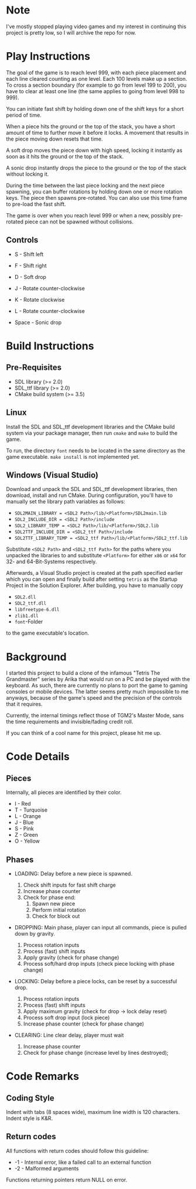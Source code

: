 # Note
I've mostly stopped playing video games and my interest in continuing this project is pretty low, so I will archive the repo for now.

# Play Instructions
The goal of the game is to reach level 999, with each piece placement and each line cleared counting as one level. Each
100 levels make up a section. To cross a section boundary (for example to go from level 199 to 200), you have to clear
at least one line (the same applies to going from level 998 to 999).

You can initiate fast shift by holding down one of the shift keys for a short period of time.

When a piece hits the ground or the top of the stack, you have a short amount of time to further move it before it
locks. A movement that results in the piece moving down resets that time.

A soft drop moves the piece down with high speed, locking it instantly as soon as it hits the ground or the top of the
stack.

A sonic drop instantly drops the piece to the ground or the top of the stack without locking it.

During the time between the last piece locking and the next piece spawning, you can buffer rotations by holding down one
or more rotation keys. The piece then spawns pre-rotated. You can also use this time frame to pre-load the fast shift.

The game is over when you reach level 999 or when a new, possibly pre-rotated piece can not be spawned without
collisions.

## Controls

* S - Shift left
* F - Shift right
* D - Soft drop

* J - Rotate counter-clockwise
* K - Rotate clockwise
* L - Rotate counter-clockwise

* Space - Sonic drop

# Build Instructions
## Pre-Requisites

* SDL library (>= 2.0)
* SDL_ttf library (>= 2.0)
* CMake build system (>= 3.5)

## Linux
Install the SDL and SDL_ttf development libraries and the CMake build system via your package manager, then run `cmake`
and `make` to build the game.

To run, the directory `font` needs to be located in the same directory as the game executable. `make install` is not
implemented yet.

## Windows (Visual Studio)
Download and unpack the SDL and SDL_ttf development libraries, then download, install and run CMake. During
configuration, you'll have to manually set the library path variables as follows:

* `SDL2MAIN_LIBRARY = <SDL2 Path>/lib/<Platform>/SDL2main.lib`
* `SDL2_INCLUDE_DIR = <SDL2 Path>/include`
* `SDL2_LIBRARY_TEMP = <SDL2 Path>/lib/<Platform>/SDL2.lib`
* `SDL2TTF_INCLUDE_DIR = <SDL2_ttf Path>/include`
* `SDL2TTF_LIBRARY_TEMP = <SDL2_ttf Path>/lib/<Platform>/SDL2_ttf.lib`

Substitute `<SDL2 Path>` and `<SDL2_ttf Path>` for the paths where you unpacked the libraries to and substitute
`<Platform>` for either `x86` or `x64` for 32- and 64-Bit-Systems respectively.

Afterwards, a Visual Studio project is created at the path specified earlier which you can open and finally build after
setting `tetris` as the Startup Project in the Solution Explorer. After building, you have to manually copy

* `SDL2.dll`
* `SDL2_ttf.dll`
* `libfreetype-6.dll`
* `zlib1.dll`
* `font`-Folder

to the game executable's location.

# Background
I started this project to build a clone of the infamous "Tetris The Grandmaster" series by Arika that would run on a PC
and be played with the keyboard. As such, there are currently no plans to port the game to gaming consoles or mobile
devices. The latter seems pretty much impossible to me anyways, because of the game's speed and the precision of the
controls that it requires.

Currently, the internal timings reflect those of TGM2's Master Mode, sans the time requirements and invisible/fading
credit roll.

If you can think of a cool name for this project, please hit me up.

# Code Details
## Pieces
Internally, all pieces are identified by their color.

* I - Red
* T - Turquoise
* L - Orange
* J - Blue
* S - Pink
* Z - Green
* O - Yellow

## Phases

* LOADING: Delay before a new piece is spawned.
	1. Check shift inputs for fast shift charge
	2. Increase phase counter
	3. Check for phase end:
		1. Spawn new piece
		2. Perform initial rotation
		3. Check for block out

* DROPPING: Main phase, player can input all commands, piece is pulled down by gravity.
	1. Process rotation inputs
	2. Process (fast) shift inputs
	3. Apply gravity (check for phase change)
	4. Process soft/hard drop inputs (check piece locking with phase change)

* LOCKING: Delay before a piece locks, can be reset by a successful drop.
	1. Process rotation inputs
	2. Process (fast) shift inputs
	3. Apply maximum gravity (check for drop -> lock delay reset)
	4. Process soft drop input (lock piece)
	5. Increase phase counter (check for phase change)

* CLEARING: Line clear delay, player must wait
	1. Increase phase counter
	2. Check for phase change (increase level by lines destroyed);

# Code Remarks
## Coding Style
Indent with tabs (8 spaces wide), maximum line width is 120 characters. Indent style is K&R.

## Return codes
All functions with return codes should follow this guideline:

* -1 - Internal error, like a failed call to an external function
* -2 - Malformed arguments

Functions returning pointers return NULL on error.
